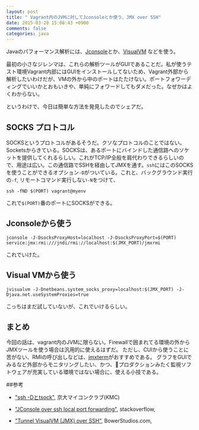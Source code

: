 ```yaml
---
layout: post
title: " Vagrant内のJVMに対してJconsoleとか使う、JMX over SSH"
date: 2015-03-28 15:08:43 +0900
comments: false
categories: java
---
```


Javaのパフォーマンス解析には、[Jconsole](http://docs.oracle.com/javase/7/docs/technotes/guides/management/jconsole.html)とか、[VisualVM](https://visualvm.java.net/ja/gettingstarted.html) などを使う。

最初の小さなジレンマは、これらの解析ツールがGUIであることだ。私が使うテスト環境Vagrant内部にはGUIをインストールしてないため、Vagrant外部から解析したいわけだが、VMの外から中のポートはたたけない。ポートフォワーディングでいいかとおもいきや、単純にフォワードしてもダメだった。なぜかはよくわからない。

というわけで、今日は簡単な方法を発見したのでシェアだ。

## SOCKS プロトコル

SOCKSというプロトコルがあるそうだ。クソなプロトコルのことではない。Socketsからきている。SOCKSは、あるポートにバインドした通信路へのソケットを提供してくれるらしい。これがTCP/IP全般を肩代わりできるらしいので、用途は広い。この通信路でSSHを経由してJMXを通す。`ssh`にはこのSOCKSを使うことができるオプション`-D`がついている。これと、バックグラウンド実行の`-f`, リモートコマンド実行しない`-N`をつけて、

```
ssh -fND $(PORT) vagrant@myenv
```
これで`$(PORT)`番のポートにSOCKSができる。

## Jconsoleから使う

```
jconsole -J-DsocksProxyHost=localhost -J-DsocksProxyPort=$(PORT) service:jmx:rmi:///jndi/rmi://localhost:$(JMX_PORT)/jmxrmi
```

これでいけた。

## Visual VMから使う

```
jvisualvm -J-Dnetbeans.system_socks_proxy=localhost:$(JMX_PORT) -J-Djava.net.useSystemProxies=true
```

こっちはまだ試していないが、これでいけるらしい。

## まとめ
今回の話は、vagrant内のJVMに限らない。Firewallで囲まれてる環境の外からJMXツールを使う場合は汎用的に使えるはずだ。
ただし、CUIから使うことに苦がない、RMIの呼び出しなどは、[jmxterm](http://wiki.cyclopsgroup.org/jmxterm/)がおすすめである。
グラフをGUIでみるなど外部からモニタリングしたい、かつ、プロダクションみたく監視ソフトウェアが充実している環境ではない場合に、使える小技である。


##参考

* ["ssh -Dとtsock"](http://www.kmc.gr.jp/advent-calendar/ssh/2013/12/14/tsocks.html), 京大マイコンクラブ(KMC)

* ["JConsole over ssh local port forwarding"](http://stackoverflow.com/questions/15093376/jconsole-over-ssh-local-port-forwarding), stackoverflow,

* ["Tunnel VisualVM (JMX) over SSH"](https://bowerstudios.com/node/731), BowerStudios.com,

